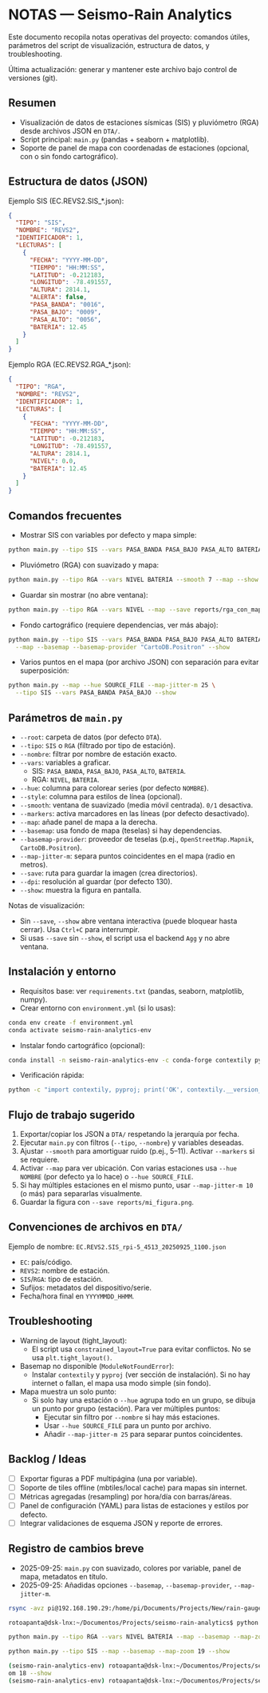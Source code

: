 # NOTAS — Seismo-Rain Analytics

Este documento recopila notas operativas del proyecto: comandos útiles, parámetros del script de visualización, estructura de datos, y troubleshooting.

Última actualización: generar y mantener este archivo bajo control de versiones (git).

## Resumen
- Visualización de datos de estaciones sísmicas (SIS) y pluviómetro (RGA) desde archivos JSON en `DTA/`.
- Script principal: `main.py` (pandas + seaborn + matplotlib).
- Soporte de panel de mapa con coordenadas de estaciones (opcional, con o sin fondo cartográfico).

## Estructura de datos (JSON)
Ejemplo SIS (EC.REVS2.SIS_*.json):
```json
{
  "TIPO": "SIS",
  "NOMBRE": "REVS2",
  "IDENTIFICADOR": 1,
  "LECTURAS": [
    {
      "FECHA": "YYYY-MM-DD",
      "TIEMPO": "HH:MM:SS",
      "LATITUD": -0.212183,
      "LONGITUD": -78.491557,
      "ALTURA": 2814.1,
      "ALERTA": false,
      "PASA_BANDA": "0016",
      "PASA_BAJO": "0009",
      "PASA_ALTO": "0056",
      "BATERIA": 12.45
    }
  ]
}
```
Ejemplo RGA (EC.REVS2.RGA_*.json):
```json
{
  "TIPO": "RGA",
  "NOMBRE": "REVS2",
  "IDENTIFICADOR": 1,
  "LECTURAS": [
    {
      "FECHA": "YYYY-MM-DD",
      "TIEMPO": "HH:MM:SS",
      "LATITUD": -0.212183,
      "LONGITUD": -78.491557,
      "ALTURA": 2814.1,
      "NIVEL": 0.0,
      "BATERIA": 12.45
    }
  ]
}
```

## Comandos frecuentes
- Mostrar SIS con variables por defecto y mapa simple:
```bash
python main.py --tipo SIS --vars PASA_BANDA PASA_BAJO PASA_ALTO BATERIA --map --show
```
- Pluviómetro (RGA) con suavizado y mapa:
```bash
python main.py --tipo RGA --vars NIVEL BATERIA --smooth 7 --map --show
```
- Guardar sin mostrar (no abre ventana):
```bash
python main.py --tipo RGA --vars NIVEL --map --save reports/rga_con_mapa.png
```
- Fondo cartográfico (requiere dependencias, ver más abajo):
```bash
python main.py --tipo SIS --vars PASA_BANDA PASA_BAJO PASA_ALTO BATERIA \
  --map --basemap --basemap-provider "CartoDB.Positron" --show
```
- Varios puntos en el mapa (por archivo JSON) con separación para evitar superposición:
```bash
python main.py --map --hue SOURCE_FILE --map-jitter-m 25 \
  --tipo SIS --vars PASA_BANDA PASA_BAJO --show
```

## Parámetros de `main.py`
- `--root`: carpeta de datos (por defecto `DTA`).
- `--tipo`: `SIS` o `RGA` (filtrado por tipo de estación).
- `--nombre`: filtrar por nombre de estación exacto.
- `--vars`: variables a graficar.
  - SIS: `PASA_BANDA`, `PASA_BAJO`, `PASA_ALTO`, `BATERIA`.
  - RGA: `NIVEL`, `BATERIA`.
- `--hue`: columna para colorear series (por defecto `NOMBRE`).
- `--style`: columna para estilos de línea (opcional).
- `--smooth`: ventana de suavizado (media móvil centrada). `0/1` desactiva.
- `--markers`: activa marcadores en las líneas (por defecto desactivado).
- `--map`: añade panel de mapa a la derecha.
- `--basemap`: usa fondo de mapa (teselas) si hay dependencias.
- `--basemap-provider`: proveedor de teselas (p.ej., `OpenStreetMap.Mapnik`, `CartoDB.Positron`).
- `--map-jitter-m`: separa puntos coincidentes en el mapa (radio en metros).
- `--save`: ruta para guardar la imagen (crea directorios).
- `--dpi`: resolución al guardar (por defecto 130).
- `--show`: muestra la figura en pantalla.

Notas de visualización:
- Sin `--save`, `--show` abre ventana interactiva (puede bloquear hasta cerrar). Usa `Ctrl+C` para interrumpir.
- Si usas `--save` sin `--show`, el script usa el backend `Agg` y no abre ventana.

## Instalación y entorno
- Requisitos base: ver `requirements.txt` (pandas, seaborn, matplotlib, numpy).
- Crear entorno con `environment.yml` (si lo usas):
```bash
conda env create -f environment.yml
conda activate seismo-rain-analytics-env
```
- Instalar fondo cartográfico (opcional):
```bash
conda install -n seismo-rain-analytics-env -c conda-forge contextily pyproj
```
- Verificación rápida:
```bash
python -c "import contextily, pyproj; print('OK', contextily.__version__, pyproj.__version__)"
```

## Flujo de trabajo sugerido
1. Exportar/copiar los JSON a `DTA/` respetando la jerarquía por fecha.
2. Ejecutar `main.py` con filtros (`--tipo`, `--nombre`) y variables deseadas.
3. Ajustar `--smooth` para amortiguar ruido (p.ej., 5–11). Activar `--markers` si se requiere.
4. Activar `--map` para ver ubicación. Con varias estaciones usa `--hue NOMBRE` (por defecto ya lo hace) o `--hue SOURCE_FILE`.
5. Si hay múltiples estaciones en el mismo punto, usar `--map-jitter-m 10` (o más) para separarlas visualmente.
6. Guardar la figura con `--save reports/mi_figura.png`.

## Convenciones de archivos en `DTA/`
Ejemplo de nombre: `EC.REVS2.SIS_rpi-5_4513_20250925_1100.json`
- `EC`: país/código.
- `REVS2`: nombre de estación.
- `SIS`/`RGA`: tipo de estación.
- Sufijos: metadatos del dispositivo/serie.
- Fecha/hora final en `YYYYMMDD_HHMM`.

## Troubleshooting
- Warning de layout (tight_layout):
  - El script usa `constrained_layout=True` para evitar conflictos. No se usa `plt.tight_layout()`.
- Basemap no disponible (`ModuleNotFoundError`):
  - Instalar `contextily` y `pyproj` (ver sección de instalación). Si no hay internet o fallan, el mapa usa modo simple (sin fondo).
- Mapa muestra un solo punto:
  - Si solo hay una estación o `--hue` agrupa todo en un grupo, se dibuja un punto por grupo (estación). Para ver múltiples puntos:
    - Ejecutar sin filtro por `--nombre` si hay más estaciones.
    - Usar `--hue SOURCE_FILE` para un punto por archivo.
    - Añadir `--map-jitter-m 25` para separar puntos coincidentes.

## Backlog / Ideas
- [ ] Exportar figuras a PDF multipágina (una por variable).
- [ ] Soporte de tiles offline (mbtiles/local cache) para mapas sin internet.
- [ ] Métricas agregadas (resampling) por hora/día con barras/áreas.
- [ ] Panel de configuración (YAML) para listas de estaciones y estilos por defecto.
- [ ] Integrar validaciones de esquema JSON y reporte de errores.

## Registro de cambios breve
- 2025-09-25: `main.py` con suavizado, colores por variable, panel de mapa, metadatos en título.
- 2025-09-25: Añadidas opciones `--basemap`, `--basemap-provider`, `--map-jitter-m`.

```bash
rsync -avz pi@192.168.190.29:/home/pi/Documents/Projects/New/rain-gauge-project/DTA/ /home/rotoapanta/Documentos/Projects/seismo-rain-analytics/DTA/

rotoapanta@dsk-lnx:~/Documentos/Projects/seismo-rain-analytics$ python main.py --tipo SIS --vars PASA_BANDA PASA_BAJO PASA_ALTO BATERIA   --map --basemap --basemap-provider "CartoDB.Positron" --show

python main.py --tipo RGA --vars NIVEL BATERIA --map --basemap --map-zoom 18 --show

python main.py --tipo SIS --map --basemap --map-zoom 19 --show  

(seismo-rain-analytics-env) rotoapanta@dsk-lnx:~/Documentos/Projects/seismo-rain-analytics$ python3 main.py --root DTA/2025/09/28 --tipo RGA --vars NIVEL BATERIA --map --basemap --map-zo
om 18 --show
(seismo-rain-analytics-env) rotoapanta@dsk-lnx:~/Documentos/Projects/seismo-rain-analytics$  python3 main.py --root DTA/2025/09/28 --tipo SIS --vars PASA_BAJO PASA_BANDA PASA_ALTO BATERIA --map --basemap --map-zoom 18 --show

```
